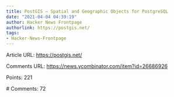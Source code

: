 ```yaml
---
title: PostGIS – Spatial and Geographic Objects for PostgreSQL
date: "2021-04-04 04:39:19"
author: Hacker News Frontpage
authorlink: https://postgis.net/
tags:
- Hacker-News-Frontpage
---
```


<p>Article URL: <a href="https://postgis.net/">https://postgis.net/</a></p>
<p>Comments URL: <a href="https://news.ycombinator.com/item?id=26686926">https://news.ycombinator.com/item?id=26686926</a></p>
<p>Points: 221</p>
<p># Comments: 72</p>
